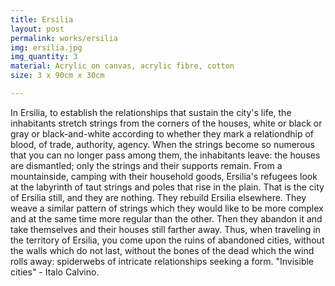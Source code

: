 ```yaml
---
title: Ersilia
layout: post
permalink: works/ersilia
img: ersilia.jpg
img_quantity: 3
material: Acrylic on canvas, acrylic fibre, cotton
size: 3 x 90cm x 30cm

---
```


In Ersilia, to establish the relationships that sustain the city's life, the inhabitants stretch strings from the corners of the houses, white or black or gray or black-and-white according to whether they mark a relationdhip of blood, of trade, authority, agency. When the strings become so numerous that you can no longer pass among them, the inhabitants leave: the houses are dismantled; only the strings and their supports remain.
From a mountainside, camping with their household goods, Ersilia's refugees look at the labyrinth of taut strings and poles that rise in the plain. That is the city of Ersilia still, and they are nothing.
They rebuild Ersilia elsewhere. They weave a similar pattern of strings which they would like to be more complex and at the same time more regular than the other. Then they abandon it and take themselves and their houses still farther away.
Thus, when traveling in the territory of Ersilia, you come upon the ruins of abandoned cities, without the walls which do not last, without the bones of the dead which the wind rolls away: spiderwebs of intricate relationships seeking a form.
"Invisible cities" - Italo Calvino.
